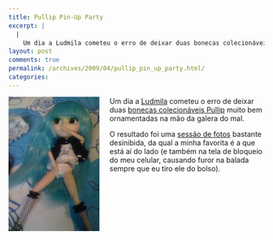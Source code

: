 ```yaml
---
title: Pullip Pin-Up Party
excerpt: |
  |
    Um dia a Ludmila cometeu o erro de deixar duas bonecas colecionáveis Pullip muito bem ornamentadas na mão da galera do mal. O resultado foi uma sessão de fotos bastante desinibida, da qual a minha favorita é a que está...
layout: post
comments: true
permalink: /archives/2009/04/pullip_pin_up_party.html/
categories:
---
```

<span class="mt-enclosure mt-enclosure-image"><img title="boneca Pullip em momento sensual" src="/archives/img/mt/2009/04/13/pullip.jpg" width="179" height="265" class="mt-image-left" style="float: left; margin: 0 20px 20px 0;" /></span>Um dia a [Ludmila][1] cometeu o erro de deixar duas [bonecas colecionáveis Pullip][2] muito bem ornamentadas na mão da galera do mal.

O resultado foi uma [sessão de fotos][3] bastante desinibida, da qual a minha favorita é a que está aí do lado (e também na tela de bloqueio do meu celular, causando furor na balada sempre que eu tiro ele do bolso).

 [1]: http://www.blythe.com.br/perfil.php?cod_perfis=4
 [2]: http://en.wikipedia.org/wiki/Pullip
 [3]: http://www.flickr.com/photos/chesterbr/sets/72157616381159131/
